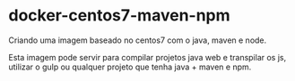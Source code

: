 # docker-centos7-maven-npm
Criando uma imagem baseado no centos7 com o java, maven e node.

Esta imagem pode servir para compilar projetos java web e transpilar os js, utilizar o gulp ou qualquer projeto que tenha java + maven e npm.
